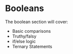 # Booleans

The boolean section will cover:

- Basic comparisons
- Truthy/falsy
- if/else logic
- Ternary Statements
